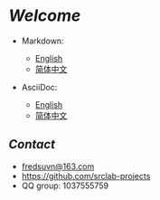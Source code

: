 # _Welcome_

- Markdown:
    * [English](readme/README_en.md)
    * [简体中文](readme/README_zh.md)

- AsciiDoc:
    * [English](readme/README_en.adoc)
    * [简体中文](readme/README_zh.adoc)

## _Contact_

* fredsuvn@163.com
* https://github.com/srclab-projects
* QQ group: 1037555759
